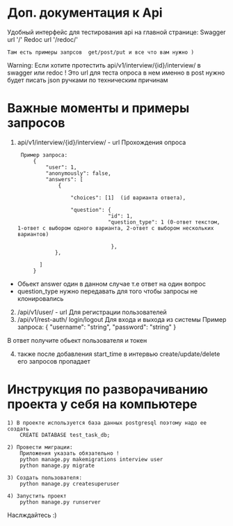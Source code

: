 # Доп. документация к Api

Удобный интерфейс для тестирования api на главной странице:
    Swagger url '/'
    Redoc url '/redoc/'
    
    Там есть примеры запрсов  get/post/put и все что вам нужно )
    
Warning: 
  Если хотите протестить api/v1/interview/{id}/interview/ в swagger или redoc !
    Это url для теста опроса в нем именно в post нужно будет писать json ручками по техническим причинам 
    
    

# Важные моменты и примеры запросов 

1) api/v1/interview/{id}/interview/ - url Прохождения опроса

        Пример запроса:
            {
                "user": 1,
                "anonymously": false,
                "answers": [
                    {
                       
                        "choices": [1]  (id варианта ответа),

                        "question": {
                                    "id": 1,
                                    "question_type": 1 (0-ответ текстом, 1-ответ с выбором одного варианта, 2-ответ с выбором нескольких вариантов)

                                     },
                   },
  
              ]
            }
            
        
- Обьект answer один в данном случае т.е ответ на один вопрос
- question_type нужно передавать для того чтобы запросы не клонировались


2) /api/v1/user/ - url Для регистрации пользователей
3) /api/v1/rest-auth/  login/logout  Для входа и выхода из системы
  Пример запроса: 
  {
    "username": "string",
    "password": "string"
  }
  
  В ответ получите обьект пользователя и токен
 
4) также после добавления start_time в интервью 
  create/update/delete его запросов пропадает


# Инструкция по разворачиванию проекта у себя на компьютере
    
    1) В проекте используется база данных postgresql поэтому надо ее создать
        CREATE DATABASE test_task_db;
    
    2) Провести миграции:
        Приложения указать обязательно !
        python manage.py makemigrations interview user
        python manage.py migrate
    
    3) Создать пользователя:
        python manage.py createsuperuser 
        
    4) Запустить проект
        python manage.py runserver
        
Наслждайтесь :)
